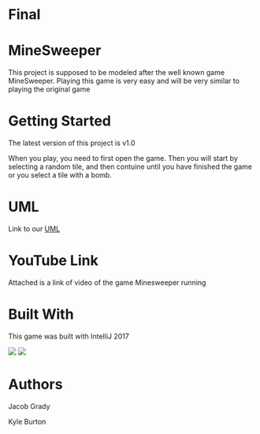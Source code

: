 # Final
# MineSweeper
This project is supposed to be modeled after the well known game MineSweeper. Playing this game is very easy and will be very similar to playing the original game

# Getting Started
The latest version of this project is v1.0

When you play, you need to first open the game. Then you will start by selecting a random tile, and then contuine until you have finished the game or you select a tile with a bomb.

# UML
Link to our [UML](https://www.draw.io/?state=%7B%22ids%22:%5B%221W05VBvDmQkMNgnbgVrgwsuE9CvxpxO7m%22%5D,%22action%22:%22open%22,%22userId%22:%22104511330796398488567%22%7D#G1W05VBvDmQkMNgnbgVrgwsuE9CvxpxO7m)

# YouTube Link
Attached is a link of video of the game Minesweeper running

# Built With
This game was built with IntelliJ 2017

<img src = "https://user-images.githubusercontent.com/44792189/57235901-9175f280-6fe9-11e9-9785-f6ad5af86628.png">

<img src = "https://user-images.githubusercontent.com/44792189/57235959-aa7ea380-6fe9-11e9-9bfa-035f159c733b.png">

# Authors
Jacob Grady

Kyle Burton
